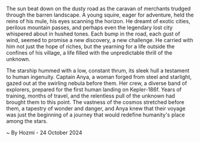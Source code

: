 
The sun beat down on the dusty road as the caravan of merchants trudged through the barren landscape.  A young squire, eager for adventure, held the reins of his mule, his eyes scanning the horizon.  He dreamt of exotic cities, perilous mountain passes, and perhaps even the legendary lost city whispered about in hushed tones.  Each bump in the road, each gust of wind, seemed to promise a new discovery, a new challenge.  He carried with him not just the hope of riches, but the yearning for a life outside the confines of his village, a life filled with the unpredictable thrill of the unknown.

The starship hummed with a low, constant thrum, its sleek hull a testament to human ingenuity.  Captain Anya, a woman forged from steel and starlight, gazed out at the swirling nebula before them.  Her crew, a diverse band of explorers, prepared for the first human landing on Kepler-186f.  Years of training, months of travel, and the relentless pull of the unknown had brought them to this point.  The vastness of the cosmos stretched before them, a tapestry of wonder and danger, and Anya knew that their voyage was just the beginning of a journey that would redefine humanity's place among the stars. 

~ By Hozmi - 24 October 2024
